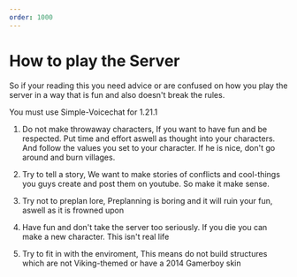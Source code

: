 ```yaml
---
order: 1000
---
```

# How to play the Server
So if your reading this you need advice or are confused on how you play the server in a way that is fun and also doesn't break the rules.

You must use Simple-Voicechat for 1.21.1

1. Do not make throwaway characters, If you want to have fun and be respected. Put time and effort aswell as thought into your characters. And follow the values you set to your character. If he is nice, don't go around and burn villages.

2. Try to tell a story, We want to make stories of conflicts and cool-things you guys create and post them on youtube. So make it make sense.

3. Try not to preplan lore, Preplanning is boring and it will ruin your fun, aswell as it is frowned upon

4. Have fun and don't take the server too seriously. If you die you can make a new character. This isn't real life

5. Try to fit in with the enviroment, This means do not build structures which are not Viking-themed or have a 2014 Gamerboy skin